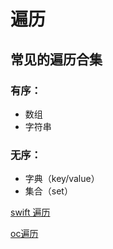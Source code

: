 # 遍历

## 常见的遍历合集 <a href="#you-xu" id="you-xu"></a>

### 有序： <a href="#you-xu" id="you-xu"></a>

* 数组
* 字符串

### 无序： <a href="#wu-xu" id="wu-xu"></a>

* 字典（key/value）
* 集合（set）



[swift 遍历](https://app.gitbook.com/s/ddm4swBYvT7bFuljA2z2/bian-li)

[oc遍历](https://app.gitbook.com/s/QjvAQpsRjK7c8aNi7IKG/bian-li)
